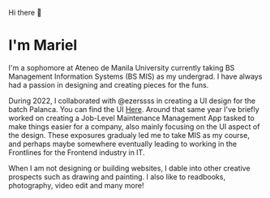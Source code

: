 Hi there 👋
# I'm Mariel

I'm a sophomore at Ateneo de Manila University currently taking BS Management Information Systems (BS MIS) as my undergrad. I have always had a passion in designing and creating pieces for the funs.

During 2022, I collaborated with @ezerssss in creating a UI design for the batch Palanca. You can find the UI [Here](https://github.com/ezerssss/Gayang-Mingor-Palanca). Around that same year I've briefly worked on creating a Job-Level Maintenance Management App tasked to make things easier for a company, also mainly focusing on the UI aspect of the design. These exposures gradualy led me to take MIS as my course, and perhaps maybe somewhere eventually leading to working in the Frontlines for the Frontend industry in IT.

When I am not designing or building websites, I dable into other creative prospects such as drawing and painting. I also like to readbooks, photography, video edit and many more!


<!--
**jayceemariel/jayceemariel** is a ✨ _special_ ✨ repository because its `README.md` (this file) appears on your GitHub profile.

Here are some ideas to get you started:

- 🔭 I’m currently working on ...
- 🌱 I’m currently learning ...
- 👯 I’m looking to collaborate on ...
- 🤔 I’m looking for help with ...
- 💬 Ask me about ...
- 📫 How to reach me: ...
- 😄 Pronouns: ...
- ⚡ Fun fact: ...
-->
